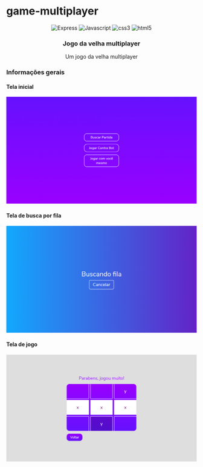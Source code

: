 # game-multiplayer

<div align="center">
  <img height="30" alt="Express" src="https://img.shields.io/badge/Express.js-404D59?style=for-the-badge">
  <img height="30" alt="Javascript" src="https://img.shields.io/badge/JavaScript-F7DF1E?style=for-the-badge&logo=javascript&logoColor=black">
  <img height="30" alt="css3" src="https://img.shields.io/badge/CSS3-1572B6?style=for-the-badge&logo=css3&logoColor=white">
  <img height="30" alt="html5" src="https://img.shields.io/badge/HTML5-E34F26?style=for-the-badge&logo=html5&logoColor=white">
</div>

<h3 align="center">Jogo da velha multiplayer</h3>
<p align="center">
Um jogo da velha multiplayer
  <br>
</p>

<h3>Informações gerais</h3>

#### Tela inicial
![Tela inicial](public/images/i1.png)

#### Tela de busca por fila
![Buscando fila](public/images/i3.png)

#### Tela de jogo
![Tela de jogo](public/images/i2.png)

